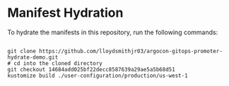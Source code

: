 
# Manifest Hydration

To hydrate the manifests in this repository, run the following commands:

```shell

git clone https://github.com/lloydsmithjr03/argocon-gitops-promoter-hydrate-demo.git
# cd into the cloned directory
git checkout 14684add025bf22decc8587639a29ae5a5b68d51
kustomize build ./user-configuration/production/us-west-1
```